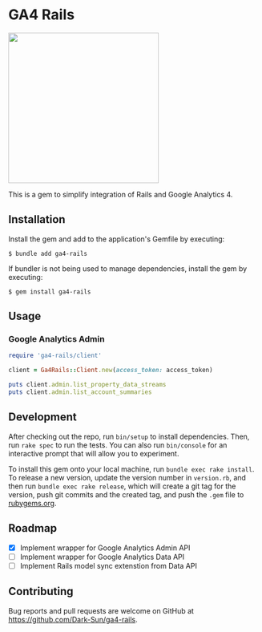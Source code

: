 # GA4 Rails

<img src="https://pics.clipartpng.com/midle/Triangle_Under_Construction_Sign_PNG_Clipart-588.png" height=300/>

This is a gem to simplify integration of Rails and Google Analytics 4.


## Installation

Install the gem and add to the application's Gemfile by executing:

    $ bundle add ga4-rails

If bundler is not being used to manage dependencies, install the gem by executing:

    $ gem install ga4-rails

## Usage

### Google Analytics Admin
```ruby
require 'ga4-rails/client'

client = Ga4Rails::Client.new(access_token: access_token)

puts client.admin.list_property_data_streams
puts client.admin.list_account_summaries
```
## Development

After checking out the repo, run `bin/setup` to install dependencies. Then, run `rake spec` to run the tests. You can also run `bin/console` for an interactive prompt that will allow you to experiment.

To install this gem onto your local machine, run `bundle exec rake install`. To release a new version, update the version number in `version.rb`, and then run `bundle exec rake release`, which will create a git tag for the version, push git commits and the created tag, and push the `.gem` file to [rubygems.org](https://rubygems.org).

## Roadmap

- [x] Implement wrapper for Google Analytics Admin API
- [ ] Implement wrapper for Google Analytics Data API
- [ ] Implement Rails model sync extenstion from Data API

## Contributing

Bug reports and pull requests are welcome on GitHub at https://github.com/Dark-Sun/ga4-rails.
